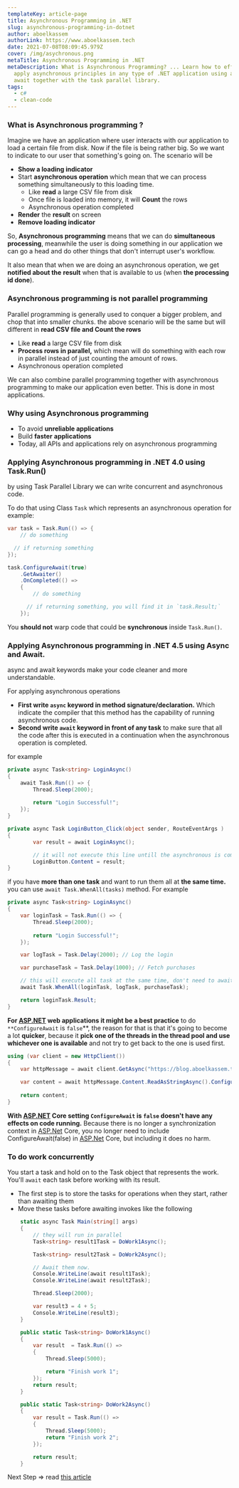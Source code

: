 ```yaml
---
templateKey: article-page
title: Asynchronous Programming in .NET
slug: asynchronous-programming-in-dotnet
author: aboelkassem
authorLink: https://www.aboelkassem.tech
date: 2021-07-08T08:09:45.979Z
cover: /img/asychronous.png
metaTitle: Asynchronous Programming in .NET
metaDescription: What is Asynchronous Programming? ... Learn how to effectively
  apply asynchronous principles in any type of .NET application using async and
  await together with the task parallel library.
tags:
  - c#
  - clean-code
---
```

### **What is Asynchronous programming ?**

Imagine we have an application where user interacts with our application to load a certain file from disk. Now if the file is being rather big. So we want to indicate to our user that something's going on. The scenario will be

- **Show a loading indicator**
- Start **asynchronous operation** which mean that we can process something simultaneously to this loading time.
    - Like **read** a large CSV file from disk
    - Once file is loaded into memory, it will **Count** the rows
    - Asynchronous operation completed
- **Render** the **result** on screen
- **Remove loading indicator**

So, **Asynchronous programming** means that we can do **simultaneous processing**, meanwhile the user is doing something in our application we can go a head and do other things that don't interrupt user's workflow.

It also mean that when we are doing an asynchronous operation, we get **notified about the** **result** when that is available to us (when **the processing id done**).

### Asynchronous programming is not parallel programming

Parallel programming is generally used to conquer a bigger problem, and chop that into smaller chunks. the above scenario will be the same but will different in **read CSV file and Count the rows**

- Like **read** a large CSV file from disk
- **Process rows in parallel,** which mean will do something with each row in parallel instead of just counting the amount of rows.
- Asynchronous operation completed

We can also combine parallel programming together with asynchronous programming to make our application even better. This is done in most applications.

### **Why using Asynchronous programming**

- To avoid **unreliable applications**
- Build **faster** **applications**
- Today, all APIs and applications rely on asynchronous programming

### Applying **Asynchronous programming in .NET 4.0 using Task.Run()**

by using Task Parallel Library we can write concurrent and asynchronous code.

To do that using Class `Task` which represents an asynchronous operation for example:

```csharp
var task = Task.Run(() => {
	// do something

  // if returning something
});

task.ConfigureAwait(true)
    .GetAwaiter()
    .OnCompleted(() => 
    {
	    // do something

      // if returning something, you will find it in `task.Result;`
    });
```

You **should not** warp code that could be **synchronous** inside `Task.Run()`.

### Applying **Asynchronous programming in .NET 4.5 using Async and Await.**

async and await keywords make your code cleaner and more understandable.

For applying asynchronous operations

- **First write `async` keyword in method signature/declaration.** Which indicate the compiler that this method has the capability of running asynchronous code.
- **Second write `await` keyword in front of any task** to make sure that all the code after this is executed in a continuation when the asynchronous operation is completed.

for example

```csharp
private async Task<string> LoginAsync()
{
	await Task.Run(() => {
		Thread.Sleep(2000);
	
		return "Login Successful!";
	});
}

private async Task LoginButton_Click(object sender, RouteEventArgs )
{
		var result = await LoginAsync();

		// it will not execute this line untill the asynchronous is completed
		LoginButton.Content = result;
}
```

if you have **more than one task** and want to run them all at **the same time.** you can use `await Task.WhenAll(tasks)` method. For example

```csharp
private async Task<string> LoginAsync()
{
	var loginTask = Task.Run(() => {
		Thread.Sleep(2000);
	
		return "Login Successful!";
	});

	var logTask = Task.Delay(2000); // Log the login

	var purchaseTask = Task.Delay(1000); // Fetch purchases

	// this will execute all task at the same time, don't need to await any of them
	await Task.WhenAll(loginTask, logTask, purchaseTask);

	return loginTask.Result;
}
```

**For [ASP.NET](http://asp.NET) web applications it might be a best practice** to do `**ConfigureAwait` is `false`**, the reason for that is that it's going to become a lot **quicker**, because it **pick one of the threads in the thread pool and use whichever one is available** and not try to get back to the one is used first.

```csharp
using (var client = new HttpClient())
{
	var httpMessage = await client.GetAsync("https://blog.aboelkassem.tech/rss/").ConfigureAwait(false);

	var content = await httpMessage.Content.ReadAsStringAsync().ConfigureAwait(false);
	
	return content;
}
```

**With [ASP.NET](http://asp.NET) Core setting `ConfigureAwait` is `false` doesn't have any effects on code running.** Because there is no longer a synchronization context in [ASP.Net](http://asp.net/) Core, you no longer need to include ConfigureAwait(false) in [ASP.Net](http://asp.net/) Core, but including it does no harm.

### To do work concurrently
You start a task and hold on to the Task object that represents the work. You'll `await` each task before working with its result.

* The first step is to store the tasks for operations when they start, rather than awaiting them
* Move these tasks before awaiting invokes like the following

```csharp
    static async Task Main(string[] args)
    {
        // they will run in parallel
        Task<string> result1Task = DoWork1Async();

        Task<string> result2Task = DoWork2Async();

        // Await them now.
        Console.WriteLine(await result1Task);
        Console.WriteLine(await result2Task);

        Thread.Sleep(2000);

        var result3 = 4 + 5;
        Console.WriteLine(result3);
    }

    public static Task<string> DoWork1Async()
    {
        var result  = Task.Run(() =>
        {
            Thread.Sleep(5000);

            return "Finish work 1";
        });
        return result;
    }

    public static Task<string> DoWork2Async()
    {
        var result = Task.Run(() =>
        {
            Thread.Sleep(5000);
            return "Finish work 2";
        });

        return result;
    }
```

Next Step ⇒ read [this article](https://docs.microsoft.com/en-us/dotnet/csharp/programming-guide/concepts/async/#start-tasks-concurrently)